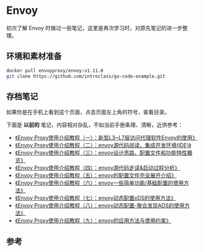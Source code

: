 # Envoy

初次了解 Envoy 时做过一些笔记，这里是再次学习时，对原先笔记的进一步整理。

## 环境和素材准备

```sh
docker pull envoyproxy/envoy:v1.11.0
git clone https://github.com/introclass/go-code-example.git
```

## 存档笔记

如果你是在手机上看到这个页面，点击页面左上角的符号，查看目录。

下面是 **以前的** 笔记，内容相对杂乱，不如当前手册条理、清晰，近供参考：
 
* [《Envoy Proxy使用介绍教程（一）：新型L3~L7层访问代理软件Envoy的使用》](https://www.lijiaocn.com/%E9%A1%B9%E7%9B%AE/2018/12/12/envoy-01-usage.html)
* [《Envoy Proxy使用介绍教程（二）：envoy源代码阅读、集成开发环境(IDE)》](https://www.lijiaocn.com/%E9%A1%B9%E7%9B%AE/2018/12/17/envoy-02-ide.html)
* [《Envoy Proxy使用介绍教程（三）：envoy设计思路、配置文件和功能特性概览》](https://www.lijiaocn.com/%E9%A1%B9%E7%9B%AE/2018/12/20/envoy-03-arch.html)
* [《Envoy Proxy使用介绍教程（四）：envoy源代码走读&启动过程分析》](https://www.lijiaocn.com/%E9%A1%B9%E7%9B%AE/2018/12/24/envoy-04-codes.html)
* [《Envoy Proxy使用介绍教程（五）：envoy的配置文件完全展开介绍》](https://www.lijiaocn.com/%E9%A1%B9%E7%9B%AE/2018/12/27/envoy-05-configfile.html)
* [《Envoy Proxy使用介绍教程（六）：envoy一些简单功能/基础配置的使用方法》](https://www.lijiaocn.com/%E9%A1%B9%E7%9B%AE/2018/12/28/envoy-06-features-1-basic.html)
* [《Envoy Proxy使用介绍教程（七）：envoy动态配置xDS的使用方法》](https://www.lijiaocn.com/%E9%A1%B9%E7%9B%AE/2018/12/29/envoy-07-features-2-dynamic-discovery.html)
* [《Envoy Proxy使用介绍教程（八）：envoy动态配置-聚合发现ADS的使用方法》](https://www.lijiaocn.com/%E9%A1%B9%E7%9B%AE/2019/01/07/envoy-08-features-3-dynamic-discovery-ads.html)
* [《Envoy Proxy使用介绍教程（九）：envoy的应用方法与使用约束》](https://www.lijiaocn.com/%E9%A1%B9%E7%9B%AE/2019/01/07/envoy-09-usage-rules.html)

## 参考
